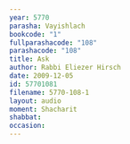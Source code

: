 ```yaml
---
year: 5770
parasha: Vayishlach
bookcode: "1"
fullparashacode: "108"
parashacode: "108"
title: Ask
author: Rabbi Eliezer Hirsch
date: 2009-12-05
id: 57701081
filename: 5770-108-1
layout: audio
moment: Shacharit
shabbat: 
occasion: 
---
```

